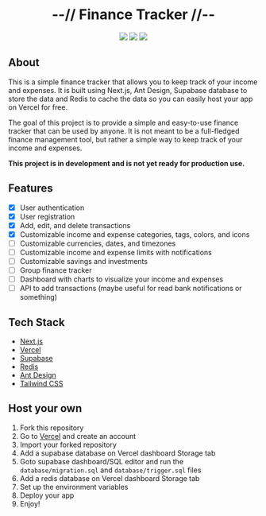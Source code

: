 <div align="center">
    <h1>--// Finance Tracker //--</h1>
    <img src="https://img.shields.io/github/last-commit/klpod221/finance-tracker?style=for-the-badge&color=ffb4a2&labelColor=201a19">
    <img src="https://img.shields.io/github/stars/klpod221/finance-tracker?style=for-the-badge&color=e6c419&labelColor=1d1b16">
    <img src="https://img.shields.io/github/repo-size/klpod221/finance-tracker?style=for-the-badge&color=a8c7ff&labelColor=1a1b1f">
</div>

## About

This is a simple finance tracker that allows you to keep track of your income and expenses. It is built using Next.js, Ant Design, Supabase database to store the data and Redis to cache the data so you can easily host your app on Vercel for free.

The goal of this project is to provide a simple and easy-to-use finance tracker that can be used by anyone. It is not meant to be a full-fledged finance management tool, but rather a simple way to keep track of your income and expenses.

**This project is in development and is not yet ready for production use.**
## Features

- [x] User authentication
- [x] User registration
- [x] Add, edit, and delete transactions
- [x] Customizable income and expense categories, tags, colors, and icons
- [ ] Customizable currencies, dates, and timezones
- [ ] Customizable income and expense limits with notifications
- [ ] Customizable savings and investments
- [ ] Group finance tracker
- [ ] Dashboard with charts to visualize your income and expenses
- [ ] API to add transactions (maybe useful for read bank notifications or something)

## Tech Stack

- [Next.js](https://nextjs.org/)
- [Vercel](https://vercel.com/)
- [Supabase](https://supabase.com/)
- [Redis](https://redis.io/)
- [Ant Design](https://ant.design/)
- [Tailwind CSS](https://tailwindcss.com/)

## Host your own

1. Fork this repository
2. Go to [Vercel](https://vercel.com/) and create an account
3. Import your forked repository
4. Add a supabase database on Vercel dashboard Storage tab
5. Goto supabase dashboard/SQL editor and run the `database/migration.sql` and `database/trigger.sql` files
6. Add a redis database on Vercel dashboard Storage tab
7. Set up the environment variables
8. Deploy your app
9. Enjoy!
